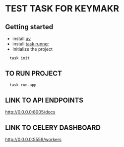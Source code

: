 # TEST TASK FOR KEYMAKR

## Getting started

- install [uv](https://docs.astral.sh/uv/getting-started/installation/)
- install [task runner](https://taskfile.dev/)
- Initialize the project

```bash
  task init
```

## TO RUN PROJECT

```bash
  task run-app
```


## LINK TO API ENDPOINTS

http://0.0.0.0:8005/docs

## LINK TO CELERY DASHBOARD

http://0.0.0.0:5559/workers